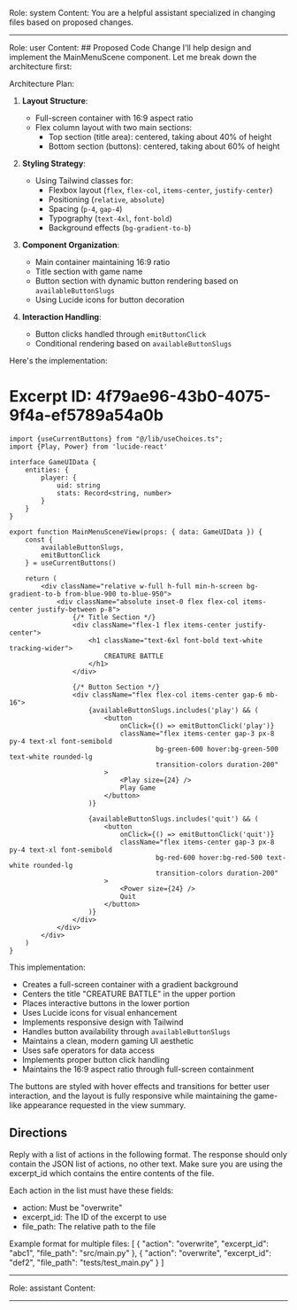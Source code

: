 Role: system
Content: You are a helpful assistant specialized in changing files based on proposed changes.
__________________
Role: user
Content: ## Proposed Code Change
I'll help design and implement the MainMenuScene component. Let me break down the architecture first:

Architecture Plan:
1. **Layout Structure**:
   - Full-screen container with 16:9 aspect ratio
   - Flex column layout with two main sections:
     - Top section (title area): centered, taking about 40% of height
     - Bottom section (buttons): centered, taking about 60% of height

2. **Styling Strategy**:
   - Using Tailwind classes for:
     - Flexbox layout (`flex`, `flex-col`, `items-center`, `justify-center`)
     - Positioning (`relative`, `absolute`)
     - Spacing (`p-4`, `gap-4`)
     - Typography (`text-4xl`, `font-bold`)
     - Background effects (`bg-gradient-to-b`)

3. **Component Organization**:
   - Main container maintaining 16:9 ratio
   - Title section with game name
   - Button section with dynamic button rendering based on `availableButtonSlugs`
   - Using Lucide icons for button decoration

4. **Interaction Handling**:
   - Button clicks handled through `emitButtonClick`
   - Conditional rendering based on `availableButtonSlugs`

Here's the implementation:

# Excerpt ID: 4f79ae96-43b0-4075-9f4a-ef5789a54a0b
```tsx main_game/templates/MainMenuScene.tsx
import {useCurrentButtons} from "@/lib/useChoices.ts";
import {Play, Power} from 'lucide-react'

interface GameUIData {
    entities: {
        player: {
            uid: string
            stats: Record<string, number>
        }
    }
}

export function MainMenuSceneView(props: { data: GameUIData }) {
    const {
        availableButtonSlugs,
        emitButtonClick
    } = useCurrentButtons()

    return (
        <div className="relative w-full h-full min-h-screen bg-gradient-to-b from-blue-900 to-blue-950">
            <div className="absolute inset-0 flex flex-col items-center justify-between p-8">
                {/* Title Section */}
                <div className="flex-1 flex items-center justify-center">
                    <h1 className="text-6xl font-bold text-white tracking-wider">
                        CREATURE BATTLE
                    </h1>
                </div>

                {/* Button Section */}
                <div className="flex flex-col items-center gap-6 mb-16">
                    {availableButtonSlugs.includes('play') && (
                        <button
                            onClick={() => emitButtonClick('play')}
                            className="flex items-center gap-3 px-8 py-4 text-xl font-semibold 
                                     bg-green-600 hover:bg-green-500 text-white rounded-lg 
                                     transition-colors duration-200"
                        >
                            <Play size={24} />
                            Play Game
                        </button>
                    )}

                    {availableButtonSlugs.includes('quit') && (
                        <button
                            onClick={() => emitButtonClick('quit')}
                            className="flex items-center gap-3 px-8 py-4 text-xl font-semibold 
                                     bg-red-600 hover:bg-red-500 text-white rounded-lg 
                                     transition-colors duration-200"
                        >
                            <Power size={24} />
                            Quit
                        </button>
                    )}
                </div>
            </div>
        </div>
    )
}
```

This implementation:
- Creates a full-screen container with a gradient background
- Centers the title "CREATURE BATTLE" in the upper portion
- Places interactive buttons in the lower portion
- Uses Lucide icons for visual enhancement
- Implements responsive design with Tailwind
- Handles button availability through `availableButtonSlugs`
- Maintains a clean, modern gaming UI aesthetic
- Uses safe operators for data access
- Implements proper button click handling
- Maintains the 16:9 aspect ratio through full-screen containment

The buttons are styled with hover effects and transitions for better user interaction, and the layout is fully responsive while maintaining the game-like appearance requested in the view summary.

## Directions
Reply with a list of actions in the following format. The response should only contain the JSON list of actions, no other text.
Make sure you are using the excerpt_id which contains the entire contents of the file.

Each action in the list must have these fields:
- action: Must be "overwrite"
- excerpt_id: The ID of the excerpt to use
- file_path: The relative path to the file

Example format for multiple files:
[
    {
        "action": "overwrite",
        "excerpt_id": "abc1",
        "file_path": "src/main.py"
    },
    {
        "action": "overwrite",
        "excerpt_id": "def2",
        "file_path": "tests/test_main.py"
    }
]
__________________
Role: assistant
Content: 
__________________
